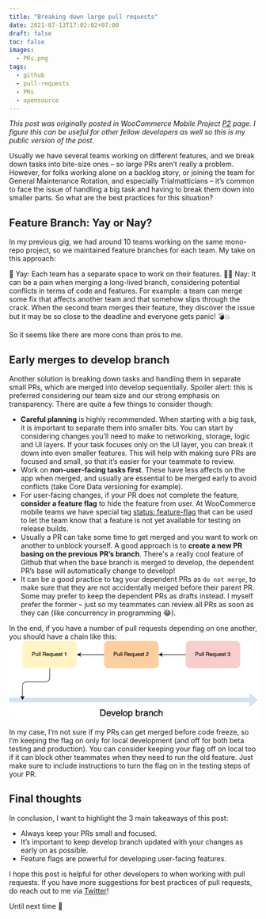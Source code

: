 ```yaml
---
title: "Breaking down large pull requests"
date: 2021-07-13T17:02:02+07:00
draft: false
toc: false
images: 
  - PRs.png
tags:
  - github
  - pull-requests
  - PRs
  - opensource
---
```


*This post was originally posted in WooCommerce Mobile Project [P2](https://wordpress.com/p2/) page. I figure this can be useful for other fellow developers as well so this is my public version of the post.*

Usually we have several teams working on different features, and we break down tasks into bite-size ones – so large PRs aren’t really a problem. However, for folks working alone on a backlog story, or joining the team for General Maintenance Rotation, and especially Trialmatticians – it’s common to face the issue of handling a big task and having to break them down into smaller parts. So what are the best practices for this situation?

## Feature Branch: Yay or Nay?

In my previous gig, we had around 10 teams working on the same mono-repo project, so we maintained feature branches for each team. My take on this approach:

🎉 Yay: Each team has a separate space to work on their features.
🤦‍♀️ Nay: It can be a pain when merging a long-lived branch, considering potential conflicts in terms of code and features. For example: a team can merge some fix that affects another team and that somehow slips through the crack. When the second team merges their feature, they discover the issue but it may be so close to the deadline and everyone gets panic! 💣💥

So it seems like there are more cons than pros to me.

## Early merges to develop branch

Another solution is breaking down tasks and handling them in separate small PRs, which are merged into develop sequentially. Spoiler alert: this is preferred considering our team size and our strong emphasis on transparency. There are quite a few things to consider though:

- **Careful planning** is highly recommended. When starting with a big task, it is important to separate them into smaller bits. You can start by considering changes you’ll need to make to networking, storage, logic and UI layers. If your task focuses only on the UI layer, you can break it down into even smaller features. This will help with making sure PRs are focused and small, so that it’s easier for your teammate to review.
- Work on **non-user-facing tasks first**. These have less affects on the app when merged, and usually are essential to be merged early to avoid conflicts (take Core Data versioning for example).
- For user-facing changes, if your PR does not complete the feature, **consider a feature flag** to hide the feature from user. At WooCommerce mobile teams we have special tag [status: feature-flag](https://github.com/woocommerce/woocommerce-ios/labels?q=feature-flagged) that can be used to let the team know that a feature is not yet available for testing on release builds.
- Usually a PR can take some time to get merged and you want to work on another to unblock yourself. A good approach is to **create a new PR basing on the previous PR’s branch**. There's a really cool feature of Github that when the base branch is merged to develop, the dependent PR’s base will automatically change to develop!
- It can be a good practice to tag your dependent PRs as `do not merge`, to make sure that they are not accidentally merged before their parent PR. Some may prefer to keep the dependent PRs as drafts instead. I myself prefer the former – just so my teammates can review all PRs as soon as they can (like concurrency in programming 😂).

In the end, if you have a number of pull requests depending on one another, you should have a chain like this:
![Dependend Pull Requests](PRs.png)

In my case, I’m not sure if my PRs can get merged before code freeze, so I’m keeping the flag on only for local development (and off for both beta testing and production). You can consider keeping your flag off on local too if it can block other teammates when they need to run the old feature. Just make sure to include instructions to turn the flag on in the testing steps of your PR.

## Final thoughts

In conclusion, I want to highlight the 3 main takeaways of this post:

- Always keep your PRs small and focused.
- It’s important to keep develop branch updated with your changes as early on as possible.
- Feature flags are powerful for developing user-facing features.

I hope this post is helpful for other developers to when working with pull requests. If you have more suggestions for best practices of pull requests, do reach out to me via [Twitter](https://twitter.com/itsmeichigo)!

Until next time 👋